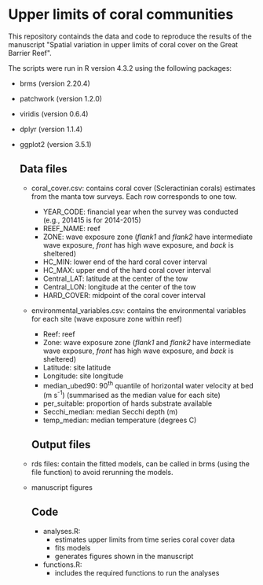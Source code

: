 # Upper limits of coral communities
This repository containds the data and code to reproduce the results of the manuscript "Spatial variation in upper limits of coral cover on the Great Barrier Reef".

The scripts were run in R version 4.3.2 using the following packages:

- brms (version 2.20.4)
- patchwork (version 1.2.0)
- viridis (version 0.6.4)
- dplyr (version 1.1.4)
- ggplot2 (version 3.5.1)


    ## Data files ##
   - coral_cover.csv: contains coral cover (Scleractinian corals) estimates from the manta tow surveys. Each row corresponds to one tow.
     + YEAR_CODE: financial year when the survey was conducted (e.g., 201415 is for 2014-2015)
     + REEF_NAME: reef
     + ZONE: wave exposure zone (*flank1* and *flank2* have intermediate wave exposure, *front* has high wave exposure, and *back* is sheltered)
     + HC_MIN: lower end of the hard coral cover interval
     + HC_MAX: upper end of the hard coral cover interval
     + Central_LAT: latitude at the center of the tow
     + Central_LON: longitude at the center of the tow
     + HARD_COVER: midpoint of the coral cover interval
       
   - environmental_variables.csv: contains the environmental variables for each site (wave exposure zone within reef)
     + Reef: reef
     + Zone: wave exposure zone (*flank1* and *flank2* have intermediate wave exposure, *front* has high wave exposure, and *back* is sheltered)
     + Latitude: site latitude
     + Longitude: site longitude
     + median_ubed90: 90<sup>th</sup>  quantile of horizontal water velocity at bed (m s<sup>-1</sup>) (summarised as the median value for each site)
     + per_suitable: proportion of hards substrate available
     + Secchi_median: median Secchi depth (m)
     + temp_median: median temperature (degrees C)

     ## Output files ##
   - rds files: contain the fitted models, can be called in brms (using the file function) to avoid rerunning the models.
   - manuscript figures


     ## Code ##
     - analyses.R:
       + estimates upper limits from time series coral cover data
       + fits models
       + generates figures shown in the manuscript
     - functions.R:
       + includes the required functions to run the analyses
